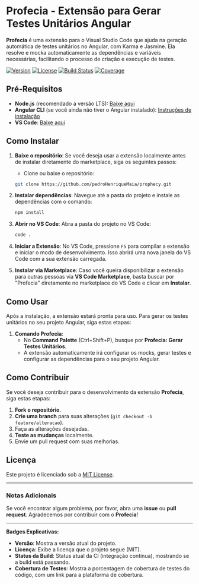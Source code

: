 # Profecia - Extensão para Gerar Testes Unitários Angular

**Profecia** é uma extensão para o Visual Studio Code que ajuda na geração automática de testes unitários no Angular, com Karma e Jasmine. Ela resolve e mocka automaticamente as dependências e variáveis necessárias, facilitando o processo de criação e execução de testes.

[![Version](https://img.shields.io/badge/version-1.0.0-blue)](https://github.com/seu-usuario/profecia/releases)
[![License](https://img.shields.io/badge/license-MIT-green)](https://opensource.org/licenses/MIT)
[![Build Status](https://img.shields.io/github/actions/workflow/status/seu-usuario/profecia/ci.yml?branch=main)](https://github.com/seu-usuario/profecia/actions)
[![Coverage](https://img.shields.io/codecov/c/github/seu-usuario/profecia?branch=main)](https://codecov.io/gh/seu-usuario/profecia)

## Pré-Requisitos

- **Node.js** (recomendado a versão LTS): [Baixe aqui](https://nodejs.org/)
- **Angular CLI** (se você ainda não tiver o Angular instalado): [Instruções de instalação](https://angular.io/cli)
- **VS Code**: [Baixe aqui](https://code.visualstudio.com/)

## Como Instalar

1. **Baixe o repositório**:
   Se você deseja usar a extensão localmente antes de instalar diretamente do marketplace, siga os seguintes passos:

   - Clone ou baixe o repositório:
   ```bash
   git clone https://github.com/pedroHenriqueMaia/prophecy.git
   ```

2. **Instalar dependências**:
   Navegue até a pasta do projeto e instale as dependências com o comando:
   ```bash
   npm install
   ```

3. **Abrir no VS Code**:
   Abra a pasta do projeto no VS Code:
   ```bash
   code .
   ```

4. **Iniciar a Extensão**:
   No VS Code, pressione `F5` para compilar a extensão e iniciar o modo de desenvolvimento. Isso abrirá uma nova janela do VS Code com a sua extensão carregada.

5. **Instalar via Marketplace**:
   Caso você queira disponibilizar a extensão para outras pessoas via **VS Code Marketplace**, basta buscar por "Profecia" diretamente no marketplace do VS Code e clicar em **Instalar**.

## Como Usar

Após a instalação, a extensão estará pronta para uso. Para gerar os testes unitários no seu projeto Angular, siga estas etapas:

1. **Comando Profecia**:
   - No **Command Palette** (Ctrl+Shift+P), busque por **Profecia: Gerar Testes Unitários**.
   - A extensão automaticamente irá configurar os mocks, gerar testes e configurar as dependências para o seu projeto Angular.

## Como Contribuir

Se você deseja contribuir para o desenvolvimento da extensão **Profecia**, siga estas etapas:

1. **Fork o repositório**.
2. **Crie uma branch** para suas alterações (`git checkout -b feature/alteracao`).
3. Faça as alterações desejadas.
4. **Teste as mudanças** localmente.
5. Envie um pull request com suas melhorias.


## Licença

Este projeto é licenciado sob a [MIT License](LICENSE).

---

### Notas Adicionais

Se você encontrar algum problema, por favor, abra uma **issue** ou **pull request**. Agradecemos por contribuir com o **Profecia**!

---

**Badges Explicativas:**

- **Versão**: Mostra a versão atual do projeto.
- **Licença**: Exibe a licença que o projeto segue (MIT).
- **Status da Build**: Status atual da CI (integração contínua), mostrando se a build está passando.
- **Cobertura de Testes**: Mostra a porcentagem de cobertura de testes do código, com um link para a plataforma de cobertura.
